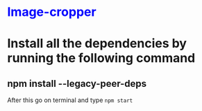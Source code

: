 <h1 style="color: blue">Image-cropper<h1/>
Install all the dependencies by running the following command
<h2>npm install --legacy-peer-deps</h2>
After this go on terminal and type <code>npm start</code>

